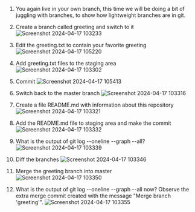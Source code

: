 1. You again live in your own branch, this time we will be doing a bit of juggling with branches, to show how lightweight branches are in git.
1.	Create a branch called greeting and switch to it
   ![Screenshot 2024-04-17 103233](https://github.com/Vishwachi03/22CSH-293-Group1-ST/assets/115113993/70f9aee5-4aee-4d2c-93fa-91e2771dd14e)

3.	Edit the greeting.txt to contain your favorite greeting
   ![Screenshot 2024-04-17 105220](https://github.com/Vishwachi03/22CSH-293-Group1-ST/assets/115113993/e8da581d-8118-4bc7-a62a-24571c07c3f1)

5.	Add greeting.txt files to the staging area
   ![Screenshot 2024-04-17 103302](https://github.com/Vishwachi03/22CSH-293-Group1-ST/assets/115113993/fdacffb4-2124-4467-aee5-aaf3e12edcb2)

7.	Commit
   ![Screenshot 2024-04-17 105413](https://github.com/Vishwachi03/22CSH-293-Group1-ST/assets/115113993/f4d49ca5-e5ba-4f73-a375-474bab8b369c)

9.	Switch back to the master branch
    ![Screenshot 2024-04-17 103316](https://github.com/Vishwachi03/22CSH-293-Group1-ST/assets/115113993/01ce1973-a521-4a46-8796-4afb4a4372d4)

11.	Create a file README.md with information about this repository
    ![Screenshot 2024-04-17 103321](https://github.com/Vishwachi03/22CSH-293-Group1-ST/assets/115113993/0e48b9d5-92af-45d9-a863-dfb7b0aa9faa)

13.	Add the README.md file to staging area and make the commit
    ![Screenshot 2024-04-17 103332](https://github.com/Vishwachi03/22CSH-293-Group1-ST/assets/115113993/c7d0f7bc-5a53-43a3-99ef-1d2f41e01eb5)

15.	What is the output of git log --oneline --graph --all?
 ![Screenshot 2024-04-17 103339](https://github.com/Vishwachi03/22CSH-293-Group1-ST/assets/115113993/f1d819fc-6264-4824-ac79-e62ff85b9003)


17.	Diff the branches
    ![Screenshot 2024-04-17 103346](https://github.com/Vishwachi03/22CSH-293-Group1-ST/assets/115113993/57730a66-bc24-4b11-8e6f-abb91f718599)

19.	Merge the greeting branch into master
    ![Screenshot 2024-04-17 103350](https://github.com/Vishwachi03/22CSH-293-Group1-ST/assets/115113993/b35663e4-6f80-493f-9119-4c22ed381427)

21.	What is the output of git log --oneline --graph --all now? Observe the extra merge commit created with the message "Merge branch 'greeting'".
    ![Screenshot 2024-04-17 103355](https://github.com/Vishwachi03/22CSH-293-Group1-ST/assets/115113993/b49c2487-2162-4e57-ae58-230f223ca179)

